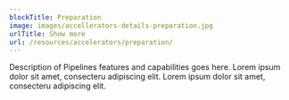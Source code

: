 ```yaml
---
blockTitle: Preparation
image: images/accellerators-details-preparation.jpg
urlTitle: Show more
url: /resources/accelerators/preparation/
---
```


Description of Pipelines features and capabilities goes here. Lorem ipsum dolor sit amet, 
consecteru adipiscing elit. Lorem ipsum dolor sit amet, consecteru adipiscing elit.
